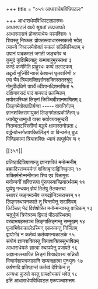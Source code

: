 +++
title = "०५१ आधाराधेयविधिपटलः"

+++
आधाराधेयविधिपटलप्रारम्भः  
आधारपटलं वक्ष्ये श्रूयतां तत्प्रजापते  
आधारमासनं प्रोक्तमाधेयः परमश्शिवः १  
शिवस्तु निष्कलः प्रोक्तस्त्वाधारस्सकलो भवेत्  
त्याज्ये निष्कलमेवोक्तं सकलं सन्निधिस्थितम् २  
उपानं पादकमलं जगती जङ्घमेव च  
कुमुदं कुक्षिमित्याहुः कम्पबाहुमुरस्तथा ३  
कण्ठं कर्णमिति प्राहुरधः कम्पं ललाटकम्  
तदूर्ध्वं मूर्ध्निविन्यासं केशान्तं घृतवारिणी ४  
एषा चैव त्रियाशक्तिर्ज्ञानशक्तिस्ततश्श्रुणु  
गोमुवीदक्षिणे पार्श्वे त्वीशानदिशमाश्रिता ५  
दक्षिणावसदं पादं वामपादं प्रलम्बितम्  
तयोरग्रस्थितं लिङ्गं किञ्चिदीशानमाश्रितम् ६  
लिङ्गमेवोक्ततिर्यग्वा ----- वायनिर्गतम्  
ज्ञानशक्तिसमायुक्तं लिङ्गमेतत्प्रकीर्तितम् ७  
ध्यायेद्दुग्धाम्बुधौ वासा सर्वावयवसुन्दरी  
नितम्बतटविस्तीर्णा मद्ध्ये क्षामास्तनोन्नता ८  
वर्द्धन्योन्तर्गताशक्तिर्लिङ्गं वा विन्यसेत् बुधः  
पिण्डिकायां त्रियाशक्तिः ध्यानं तत्पूर्वमेव च ९  

[[३५१]]  

प्रतिष्ठादित्रियाणान्तु ज्ञानशक्तिं मनोन्मनीम्  
ब्रह्मादिस्तम्बपर्यन्तं शक्तिबृन्दाद्विनिष्कृतम् १०  
शक्तिर्मनोन्मनीमाता शिव एव पितागुरुः  
मनोन्मनीं शक्तिरूपा पुंरूपस्याच्छिवार्त्थकम् ११  
पुष्पेषु गन्धवत् ज्ञेयं तिलेषु तैलवत्तथा  
स्थावरं जङ्गमञ्चैव जगद्योनिञ्चराचरम् १२  
लिङ्गस्थापनकाले तु चिन्तयेत्तु सदाशिवम्  
किञ्चित् भेदं विशेषोस्ति मनोन्मन्यास्तु वाचिकम् १३  
चतुर्भुजं त्रिणेत्रञ्च द्विपादं पीठसंस्थितम्  
वरदाभयहस्तञ्च लिङ्गालिङ्गन्तु सम्मुखम् १४  
पूजाभिषेककालेऽस्मिन् एकरूपन्तु निर्जितम्  
द्वायोर्भेदं न कर्तव्यं कर्तव्यमन्यकालके १५  
संयोगं ज्ञानशक्तिस्तु त्रियाशक्तिस्सुभाषितम्  
आधाराधेयकं ज्ञात्वा स्थापयेत्तु प्रजापते १६  
अज्ञानात्स्थापितं लिङ्गं शिवादेवस्य सन्निधौ  
विचार्यशास्त्रजालानि सम्यक्ज्ञात्वा पुनःपुनः १७  
कर्षणादि प्रतिष्ठान्तं कर्तव्यं देशिकेन तु  
अन्यधा कुरुते यस्तु ग्रामक्षोभकरं भवेत् १८  
इति आधाराधेयविधिपटल एकपञ्चाशत्तमः  
